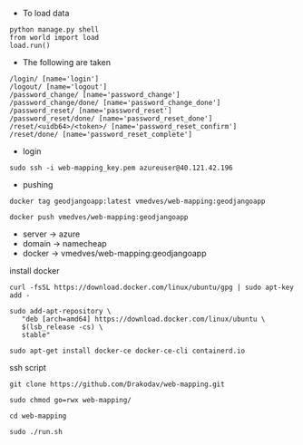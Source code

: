 * To load data
```
python manage.py shell
from world import load
load.run()
```

* The following are taken
```
/login/ [name='login']
/logout/ [name='logout']
/password_change/ [name='password_change']
/password_change/done/ [name='password_change_done']
/password_reset/ [name='password_reset']
/password_reset/done/ [name='password_reset_done']
/reset/<uidb64>/<token>/ [name='password_reset_confirm']
/reset/done/ [name='password_reset_complete']
```

* login 
```
sudo ssh -i web-mapping_key.pem azureuser@40.121.42.196
```

* pushing
```
docker tag geodjangoapp:latest vmedves/web-mapping:geodjangoapp

docker push vmedves/web-mapping:geodjangoapp
```

- server -> azure
- domain -> namecheap
- docker -> vmedves/web-mapping:geodjangoapp

install docker 
```
curl -fsSL https://download.docker.com/linux/ubuntu/gpg | sudo apt-key add -

sudo add-apt-repository \
   "deb [arch=amd64] https://download.docker.com/linux/ubuntu \
   $(lsb_release -cs) \
   stable"

sudo apt-get install docker-ce docker-ce-cli containerd.io
```

ssh script
```
git clone https://github.com/Drakodav/web-mapping.git

sudo chmod go=rwx web-mapping/

cd web-mapping

sudo ./run.sh
```